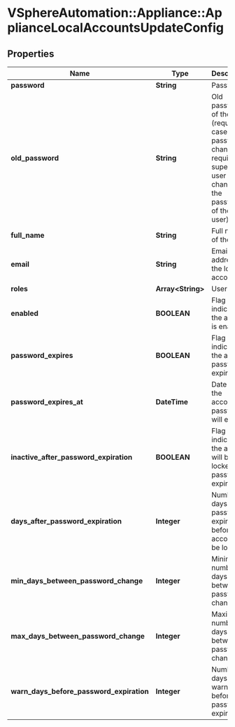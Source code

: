 # VSphereAutomation::Appliance::ApplianceLocalAccountsUpdateConfig

## Properties
Name | Type | Description | Notes
------------ | ------------- | ------------- | -------------
**password** | **String** | Password | [optional] 
**old_password** | **String** | Old password of the user (required in case of the password change, not required if superAdmin user changes the password of the other user) | [optional] 
**full_name** | **String** | Full name of the user | [optional] 
**email** | **String** | Email address of the local account | [optional] 
**roles** | **Array&lt;String&gt;** | User roles | [optional] 
**enabled** | **BOOLEAN** | Flag indicating if the account is enabled | [optional] 
**password_expires** | **BOOLEAN** | Flag indicating if the account password expires | [optional] 
**password_expires_at** | **DateTime** | Date when the account&#39;s password will expire | [optional] 
**inactive_after_password_expiration** | **BOOLEAN** | Flag indicating if the account will be locked after password expiration | [optional] 
**days_after_password_expiration** | **Integer** | Number of days after password expiration before the account will be locked | [optional] 
**min_days_between_password_change** | **Integer** | Minimum number of days between password change | [optional] 
**max_days_between_password_change** | **Integer** | Maximum number of days between password change | [optional] 
**warn_days_before_password_expiration** | **Integer** | Number of days of warning before password expires | [optional] 


